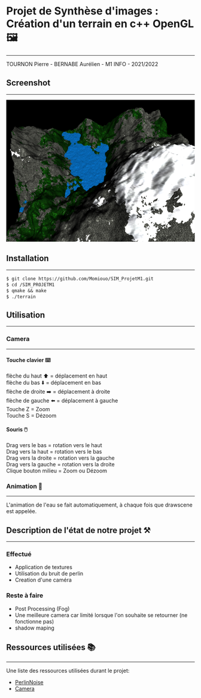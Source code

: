 # Projet de Synthèse d'images : Création d'un terrain en c++ OpenGL 🖼️
***
TOURNON Pierre - BERNABE Aurélien - M1 INFO - 2021/2022

## Screenshot
***
![Image text](screenshot.png)

## Installation 
***
```
$ git clone https://github.com/Momiouo/SIM_ProjetM1.git
$ cd /SIM_PROJETM1
$ qmake && make
$ ./terrain
```

## Utilisation
***
### Camera 
***
#### Touche clavier ⌨️
flèche du haut ⬆️ = déplacement en haut</br>
flèche du bas ⬇️ = déplacement en bas</br>
flèche de droite ➡️ = déplacement à droite</br>
flèche de gauche ⬅️ = déplacement à gauche</br>
Touche Z = Zoom </br>
Touche S = Dézoom

#### Souris 🖱️
Drag vers le bas  = rotation vers le haut</br>
Drag vers la haut = rotation vers le bas</br>
Drag vers la droite = rotation vers la gauche</br>
Drag vers la gauche = rotation vers la droite</br>
Clique bouton milieu = Zoom ou Dézoom 

### Animation 🎥
***
L'animation de l'eau se fait automatiquement, à chaque fois que drawscene est appelée.

## Description de l'état de notre projet ⚒️
***
### Effectué
* Application de textures</br>
* Utilisation du bruit de perlin</br>
* Creation d'une caméra

### Reste à faire 
* Post Processing (Fog)</br>
* Une meilleure camera car limité lorsque l'on souhaite se retourner (ne fonctionne pas)</br>
* shadow maping

## Ressources utilisées 📚
***
Une liste des ressources utilisées durant le projet:
* [PerlinNoise](http://maverick.inria.fr/~Romain.Vergne/blog/teaching/IS-M1-INFO/)
* [Camera](https://learnopengl.com/Getting-started/Camera)
